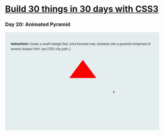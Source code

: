 # [Build 30 things in 30 days with CSS3][1]
[1]: https://codecollege.ca/p/css3-coding-challenge

### Day 20: Animated Pyramid

![](./record.gif)

